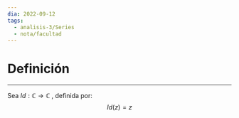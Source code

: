 ```yaml
---
dia: 2022-09-12
tags:
  - analisis-3/Series
  - nota/facultad
---
```

# Definición
---
Sea $Id : \mathbb{C} \to \mathbb{C}$ , definida por: $$ Id(z) = z $$